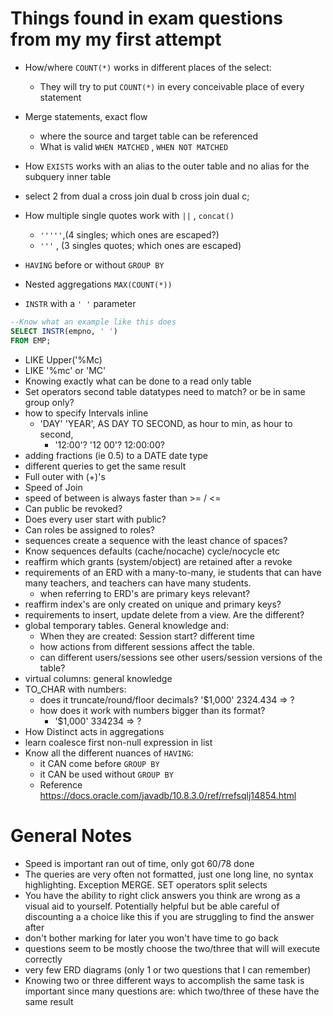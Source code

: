 # Things found in exam questions from my my first attempt


* How/where `COUNT(*)` works in different places of the select:
    * They will try to put `COUNT(*)` in every conceivable place of every statement
* Merge statements, exact flow
     * where the source and target table can be referenced
     * What is valid `WHEN MATCHED` , `WHEN NOT MATCHED`
* How `EXISTS` works with an alias to the outer table and no alias for the subquery inner table
* select 2 from dual a cross join dual b cross join dual c;
* How multiple single quotes work with `||` , `concat()`
    * `'''''`,(4 singles; which ones are escaped?)
    *  `'''` , (3 singles quotes; which ones are escaped)

* `HAVING` before or without  `GROUP BY`
* Nested aggregations `MAX(COUNT(*))`
* `INSTR` with a `' '` parameter

```sql
--Know what an example like this does
SELECT INSTR(empno, ' ')
FROM EMP;
```

    
* LIKE Upper('%Mc)
* LIKE '%mc' or 'MC'
* Knowing exactly what can be done to a read only table
* Set operators second table datatypes need to match? or be in same group only?
* how to specify Intervals inline
    * 'DAY' 'YEAR', AS DAY TO SECOND, as hour to min, as hour to second,
        * '12:00'? '12 00'? 12:00:00? 
* adding fractions (ie 0.5) to a DATE date type
* different queries to get the same result
* Full outer with (+)'s
* Speed of Join
* speed of between is always faster than >= / <=
* Can public be revoked?
* Does every user start with public?
* Can roles be assigned to roles?
* sequences create a sequence with the least chance of spaces?
* Know sequences defaults (cache/nocache) cycle/nocycle etc
* reaffirm which grants (system/object) are retained after a revoke
* requirements of an ERD with a many-to-many, ie students that can have many
teachers, and teachers can have many students.
    * when referring to ERD's are primary keys relevant?
* reaffirm index's are only created on unique and primary keys?
* requirements to insert, update delete from a view.  Are the different?
* global temporary tables.  General knowledge and:
    * When they are created: Session start? different time
    * how actions from different sessions affect the table.    
    * can different users/sessions see other users/session versions of the table?
* virtual columns: general knowledge
* TO_CHAR with numbers:
    * does it truncate/round/floor decimals? '$1,000' 2324.434 => ?
    * how does it work with numbers bigger than its format? 
        * '$1,000' 334234 => ?
* How Distinct acts in aggregations
* learn coalesce first non-null expression in list
* Know all the different nuances of `HAVING`:
    * it CAN come before `GROUP BY`
    * it CAN be used without `GROUP BY`
    * Reference https://docs.oracle.com/javadb/10.8.3.0/ref/rrefsqlj14854.html
    
    
# General Notes
* Speed is important ran out of time, only got 60/78 done
* The queries are very often not formatted, just one long line, no syntax
highlighting. Exception MERGE.  SET operators split selects
* You have the ability to right click answers you think are wrong as a visual aid
to yourself.  Potentially helpful but be able careful of discounting a a choice
like this if you are struggling to find the answer after 
* don't bother marking for later you won't have time to go back 
* questions seem to be mostly choose the two/three that will will execute correctly
* very few ERD diagrams (only 1 or two questions that I can remember)
* Knowing two or three different ways to accomplish the same task is important
since many questions are: which two/three of these have the same result





